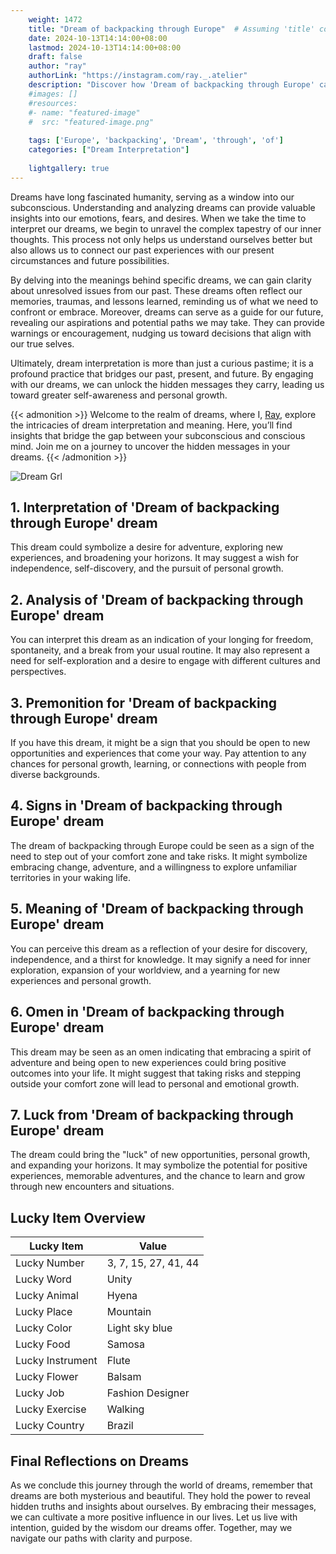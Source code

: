 ```yaml
---
    weight: 1472
    title: "Dream of backpacking through Europe"  # Assuming 'title' column exists
    date: 2024-10-13T14:14:00+08:00
    lastmod: 2024-10-13T14:14:00+08:00
    draft: false
    author: "ray"
    authorLink: "https://instagram.com/ray._.atelier"
    description: "Discover how 'Dream of backpacking through Europe' can interpret your future and uncover its significant meanings in your life."
    #images: []
    #resources:
    #- name: "featured-image"
    #  src: "featured-image.png"
    
    tags: ['Europe', 'backpacking', 'Dream', 'through', 'of']
    categories: ["Dream Interpretation"]
    
    lightgallery: true
---
```

    
Dreams have long fascinated humanity, serving as a window into our subconscious. Understanding and analyzing dreams can provide valuable insights into our emotions, fears, and desires. When we take the time to interpret our dreams, we begin to unravel the complex tapestry of our inner thoughts. This process not only helps us understand ourselves better but also allows us to connect our past experiences with our present circumstances and future possibilities.

By delving into the meanings behind specific dreams, we can gain clarity about unresolved issues from our past. These dreams often reflect our memories, traumas, and lessons learned, reminding us of what we need to confront or embrace. Moreover, dreams can serve as a guide for our future, revealing our aspirations and potential paths we may take. They can provide warnings or encouragement, nudging us toward decisions that align with our true selves.

Ultimately, dream interpretation is more than just a curious pastime; it is a profound practice that bridges our past, present, and future. By engaging with our dreams, we can unlock the hidden messages they carry, leading us toward greater self-awareness and personal growth.

{{< admonition >}}
Welcome to the realm of dreams, where I, [Ray](https://instagram.com/ray._.atelier), explore the intricacies of dream interpretation and meaning. Here, you’ll find insights that bridge the gap between your subconscious and conscious mind. Join me on a journey to uncover the hidden messages in your dreams.
{{< /admonition >}}

![Dream Grl](https://cdn.pixabay.com/photo/2017/11/02/03/35/gothic-2910057_1280.jpg "Dream Grl")

## 1. Interpretation of 'Dream of backpacking through Europe' dream

This dream could symbolize a desire for adventure, exploring new experiences, and broadening your horizons. It may suggest a wish for independence, self-discovery, and the pursuit of personal growth.

## 2. Analysis of 'Dream of backpacking through Europe' dream

You can interpret this dream as an indication of your longing for freedom, spontaneity, and a break from your usual routine. It may also represent a need for self-exploration and a desire to engage with different cultures and perspectives.

## 3. Premonition for 'Dream of backpacking through Europe' dream

If you have this dream, it might be a sign that you should be open to new opportunities and experiences that come your way. Pay attention to any chances for personal growth, learning, or connections with people from diverse backgrounds.

## 4. Signs in 'Dream of backpacking through Europe' dream

The dream of backpacking through Europe could be seen as a sign of the need to step out of your comfort zone and take risks. It might symbolize embracing change, adventure, and a willingness to explore unfamiliar territories in your waking life.

## 5. Meaning of 'Dream of backpacking through Europe' dream

You can perceive this dream as a reflection of your desire for discovery, independence, and a thirst for knowledge. It may signify a need for inner exploration, expansion of your worldview, and a yearning for new experiences and personal growth.

## 6. Omen in 'Dream of backpacking through Europe' dream

This dream may be seen as an omen indicating that embracing a spirit of adventure and being open to new experiences could bring positive outcomes into your life. It might suggest that taking risks and stepping outside your comfort zone will lead to personal and emotional growth.

## 7. Luck from 'Dream of backpacking through Europe' dream

The dream could bring the "luck" of new opportunities, personal growth, and expanding your horizons. It may symbolize the potential for positive experiences, memorable adventures, and the chance to learn and grow through new encounters and situations.

## Lucky Item Overview
| Lucky Item          | Value              |
|---------------|--------------------|
| Lucky Number        | 3, 7, 15, 27, 41, 44  |
| Lucky Word          | Unity |
| Lucky Animal        | Hyena |
| Lucky Place         | Mountain     |
| Lucky Color         | Light sky blue     |
| Lucky Food          | Samosa      |
| Lucky Instrument    | Flute |
| Lucky Flower        | Balsam    |
| Lucky Job           | Fashion Designer       |
| Lucky Exercise      | Walking  |
| Lucky Country       | Brazil    |


##  Final Reflections on Dreams

As we conclude this journey through the world of dreams, remember that dreams are both mysterious and beautiful. They hold the power to reveal hidden truths and insights about ourselves. By embracing their messages, we can cultivate a more positive influence in our lives. Let us live with intention, guided by the wisdom our dreams offer. Together, may we navigate our paths with clarity and purpose.
